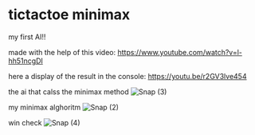 # tictactoe minimax
 my first AI!!
 
 made with the help of this video:
 https://www.youtube.com/watch?v=l-hh51ncgDI
 
 here a display of the result in the console:
https://youtu.be/r2GV3lve454
 
 
the ai that calss the minimax method
 ![Snap (3)](https://user-images.githubusercontent.com/89782014/176480840-59accbe0-4aec-4ba7-bdfd-e88839d0c416.png)
 
 my minimax alghoritm
 ![Snap (2)](https://user-images.githubusercontent.com/89782014/176480908-e60c0fd6-8346-431e-8f37-11312b663077.png)

win check
![Snap (4)](https://user-images.githubusercontent.com/89782014/176480788-4df8017d-2d95-46ae-9d83-756b65f104d0.png)
